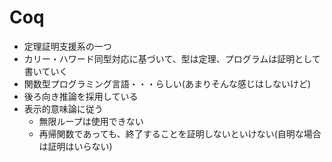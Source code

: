 # Coq

- 定理証明支援系の一つ
- カリー・ハワード同型対応に基づいて、型は定理、プログラムは証明として書いていく
- 関数型プログラミング言語・・・らしい(あまりそんな感じはしないけど)
- 後ろ向き推論を採用している
- 表示的意味論に従う
  - 無限ループは使用できない
  - 再帰関数であっても、終了することを証明しないといけない(自明な場合は証明はいらない)
